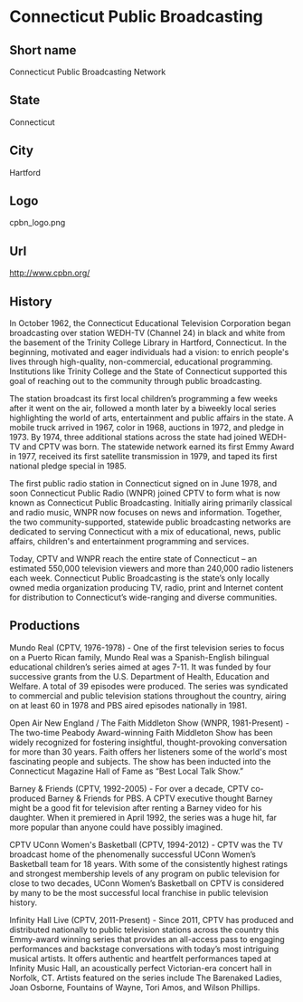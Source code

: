 # Connecticut Public Broadcasting

## Short name

Connecticut Public Broadcasting Network

## State

Connecticut

## City

Hartford

## Logo

cpbn\_logo.png

## Url

http://www.cpbn.org/

## History

In October 1962, the Connecticut Educational Television Corporation
began broadcasting over station WEDH-TV (Channel 24) in black and white from the
basement of the Trinity College Library in Hartford, Connecticut. In the beginning,
motivated and eager individuals had a vision: to enrich people's lives through
high-quality, non-commercial, educational programming. Institutions like Trinity
College and the State of Connecticut supported this goal of reaching out to the
community through public broadcasting.

The station broadcast its first local
children’s programming a few weeks after it went on the air, followed a month
later by a biweekly local series highlighting the world of arts, entertainment
and public affairs in the state. A mobile truck arrived in 1967, color in 1968,
auctions in 1972, and pledge in 1973. By 1974, three additional stations across
the state had joined WEDH-TV and CPTV was born. The statewide network earned its
first Emmy Award in 1977, received its first satellite transmission in 1979, and
taped its first national pledge special in 1985.

The first public radio station
in Connecticut signed on in June 1978, and soon Connecticut Public Radio (WNPR)
joined CPTV to form what is now known as Connecticut Public Broadcasting. Initially
airing primarily classical and radio music, WNPR now focuses on news and information.
Together, the two community-supported, statewide public broadcasting networks
are dedicated to serving Connecticut with a mix of educational, news, public affairs,
children's and entertainment programming and services. 

Today, CPTV and WNPR
reach the entire state of Connecticut – an estimated 550,000 television viewers
and more than 240,000 radio listeners each week. Connecticut Public Broadcasting
is the state’s only locally owned media organization producing TV, radio, print
and Internet content for distribution to Connecticut’s wide-ranging and diverse
communities.


## Productions

Mundo Real (CPTV, 1976-1978) - One of the first television series
to focus on a Puerto Rican family, Mundo Real was a Spanish-English bilingual
educational children’s series aimed at ages 7-11. It was funded by four successive
grants from the U.S. Department of Health, Education and Welfare.  A total of
39 episodes were produced. The series was syndicated to commercial and public
television stations throughout the country, airing on at least 60 in 1978 and
PBS aired episodes nationally in 1981.  

Open Air New England / The Faith Middleton
Show (WNPR, 1981-Present) - The two-time Peabody Award-winning Faith Middleton
Show has been widely recognized for fostering insightful, thought-provoking conversation
for more than 30 years. Faith offers her listeners some of the world's most fascinating
people and subjects. The show has been inducted into the Connecticut Magazine
Hall of Fame as “Best Local Talk Show.” 

Barney & Friends (CPTV, 1992-2005) -
For over a decade, CPTV co-produced Barney & Friends for PBS. A CPTV executive
thought Barney might be a good fit for television after renting a Barney video
for his daughter. When it premiered in April 1992, the series was a huge hit,
far more popular than anyone could have possibly imagined. 

CPTV UConn Women's
Basketball (CPTV, 1994-2012) - CPTV was the TV broadcast home of the phenomenally
successful UConn Women’s Basketball team for 18 years. With some of the consistently
highest ratings and strongest membership levels of any program on public television
for close to two decades, UConn Women’s Basketball on CPTV is considered by many
to be the most successful local franchise in public television history. 

Infinity
Hall Live (CPTV, 2011-Present) - Since 2011, CPTV has produced and distributed
nationally to public television stations across the country this Emmy-award winning
series that provides an all-access pass to engaging performances and backstage
conversations with today’s most intriguing musical artists. It offers authentic
and heartfelt performances taped at Infinity Music Hall, an acoustically perfect
Victorian-era concert hall in Norfolk, CT. Artists featured on the series include
The Barenaked Ladies, Joan Osborne, Fountains of Wayne, Tori Amos, and Wilson
Phillips.

